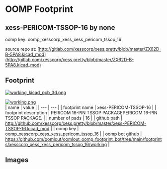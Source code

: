 # OOMP Footprint  
## xess-PERICOM-TSSOP-16  by none  
  
oomp key: oomp_xesscorp_xess_xess_pericom_tssop_16  
  
source repo at: [http://gitlab.com/xesscorp/xess.pretty/blob/master/ZX62D-B-5PA8.kicad_mod](http://gitlab.com/xesscorp/xess.pretty/blob/master/ZX62D-B-5PA8.kicad_mod)  
## Footprint  
  
[![working_kicad_pcb_3d.png](working_kicad_pcb_3d_600.png)](working_kicad_pcb_3d.png)  
  
[![working.png](working_600.png)](working.png)  
| name | value | 
| --- | --- | 
| footprint name | xess-PERICOM-TSSOP-16 | 
| footprint description | PERICOM 16-PIN TSSOP PACKAGEPERICOM 16-PIN TSSOP PACKAGE. | 
| number of pads | 16 | 
| github path | http://github.com/xesscorp/xess.pretty/blob/master/xess-PERICOM-TSSOP-16.kicad_mod | 
| oomp key | oomp_xesscorp_xess_xess_pericom_tssop_16 | 
| oomp bot github | https://github.com/oomlout/oomlout_oomp_footprint_bot/tree/main/footprints/xesscorp_xess_xess_pericom_tssop_16/working | 
## Images  
